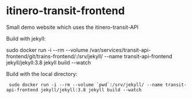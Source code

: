 # itinero-transit-frontend
Small demo website which uses the itinero-transit-API

Build with jekyll:

sudo docker run -i --rm --volume /var/services/transit-api-frontend/git/trains-frontend/:/srv/jekyll/ --name transit-api-frontend jekyll/jekyll:3.8 jekyll build --watch

Build with the local directory:

     sudo docker run -i --rm --volume `pwd`:/srv/jekyll/ --name transit-api-frontend jekyll/jekyll:3.8 jekyll build --watch


